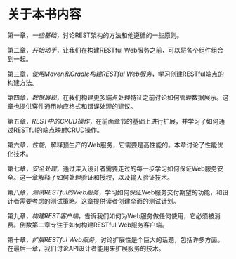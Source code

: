 # 关于本书内容

第一章，*一些基础*，讨论REST架构的方法和他遵循的一些原则。

第二章，*开始动手*，让我们在构建RESTful Web服务之前，可以将各个组件组合到一起。

第三章，*使用Maven和Gradle构建RESTful Web服务*，学习创建RESTful端点的构建方法。

第四章，*数据展现*，在我们构建更多端点处理特征之前讨论如何管理数据展示。这章也提供穿件通用响应格式和错误处理的建议。

第五章，*REST中的CRUD操作*，在前面章节的基础上进行扩展，并学习了如何通过RESTful的端点映射CRUD操作。

第六章，*性能*，解释预生产的Web服务，它需要是高性能的。本章讨论了性能优化技术。

第七章，*安全处理*，通过深入设计者需要走过的每一步学习如何保证Web服务安全。这一章解释了如何处理验证和授权，以及输入验证技术。

第八章，*测试RESTful的Web服务*，学习如何保证Web服务交付期望的功能，和设计者需要考虑的测试策略。这章提供读者创建全面的测试计划。

第九章，*构建REST客户端*，告诉我们如何为Web服务做任何使用，它必须被消费。倒数第二章专注于如何构建RESTful Web服务客户端。

第十章，*扩展RESTful Web服务*，讨论扩展性是个巨大的话题，包括许多方面。在最后一章，我们讨论API设计者能用来扩展服务的技术。
